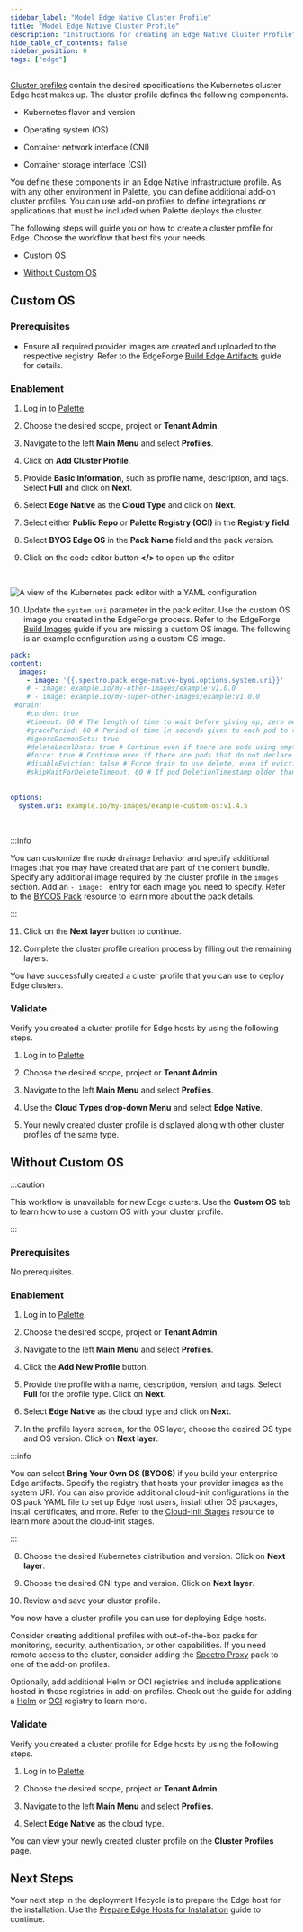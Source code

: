 ```yaml
---
sidebar_label: "Model Edge Native Cluster Profile"
title: "Model Edge Native Cluster Profile"
description: "Instructions for creating an Edge Native Cluster Profile"
hide_table_of_contents: false
sidebar_position: 0
tags: ["edge"]
---
```



[Cluster profiles](../../../profiles/cluster-profiles/cluster-profiles.md) contain the desired specifications the Kubernetes cluster  Edge host makes up. The cluster profile defines the following components.

- Kubernetes flavor and version

- Operating system (OS)

- Container network interface (CNI)

- Container storage interface (CSI)  

You define these components in an Edge Native Infrastructure profile. As with any other environment in Palette, you can define additional add-on cluster profiles. You can use add-on profiles to define integrations or applications that must be included when Palette deploys the cluster.



The following steps will guide you on how to create a cluster profile for Edge. Choose the workflow that best fits your needs. 

- [Custom OS](#custom-os)

- [Without Custom OS](#without-custom-os)


## Custom OS

### Prerequisites

- Ensure all required provider images are created and uploaded to the respective registry. Refer to the EdgeForge [Build Edge Artifacts](../edgeforge-workflow/palette-canvos.md) guide for details.


### Enablement


1. Log in to [Palette](https://console.spectrocloud.com).


2. Choose the desired scope, project or **Tenant Admin**.


3. Navigate to the left **Main Menu** and select **Profiles**.


4. Click on **Add Cluster Profile**. 


5. Provide **Basic Information**, such as profile name, description, and tags. Select **Full** and click on **Next**.


6. Select **Edge Native** as the **Cloud Type** and click on **Next**.


7. Select either **Public Repo** or **Palette Registry (OCI)** in the **Registry field**. 


8. Select **BYOS Edge OS** in the **Pack Name** field and the pack version. 


9. Click on the code editor button  **</\>** to open up the editor

  <br />

  ![A view of the Kubernetes pack editor with a YAML configuration](/clusters_site-deployment_model-profile_byoos-pack-yaml.png)


10. Update the `system.uri` parameter in the pack editor. Use the custom OS image you created in the EdgeForge process. Refer to the EdgeForge [Build Images](../edgeforge-workflow/palette-canvos.md) guide if you are missing a custom OS image. The following is an example configuration using a custom OS image.

  ```yaml
  pack:
  content:
    images: 
      - image: '{{.spectro.pack.edge-native-byoi.options.system.uri}}'
      # - image: example.io/my-other-images/example:v1.0.0 
      # - image: example.io/my-super-other-images/example:v1.0.0
   #drain:
      #cordon: true
      #timeout: 60 # The length of time to wait before giving up, zero means infinite
      #gracePeriod: 60 # Period of time in seconds given to each pod to terminate gracefully. If negative, the default value specified in the pod will be used
      #ignoreDaemonSets: true
      #deleteLocalData: true # Continue even if there are pods using emptyDir (local data that will be deleted when the node is drained)
      #force: true # Continue even if there are pods that do not declare a controller
      #disableEviction: false # Force drain to use delete, even if eviction is supported. This will bypass checking PodDisruptionBudgets, use with caution
      #skipWaitForDeleteTimeout: 60 # If pod DeletionTimestamp older than N seconds, skip waiting for the pod. Seconds must be greater than 0 to skip.
      
      
  options: 
    system.uri: example.io/my-images/example-custom-os:v1.4.5
  ```

  <br />

  :::info

   You can customize the node drainage behavior and specify additional images that you may have created that are part of the content bundle. Specify any additional image required by the cluster profile in the `images` section. Add an `- image: ` entry for each image you need to specify. Refer to the [BYOOS Pack](../../../integrations/byoos.md) resource to learn more about the pack details.

  :::


11. Click on the **Next layer** button to continue.



12. Complete the cluster profile creation process by filling out the remaining layers.


You have successfully created a cluster profile that you can use to deploy Edge clusters. 

### Validate

Verify you created a cluster profile for Edge hosts by using the following steps.

1. Log in to [Palette](https://console.spectrocloud.com).


2. Choose the desired scope, project or **Tenant Admin**.


3. Navigate to the left **Main Menu** and select **Profiles**.


4. Use the **Cloud Types** **drop-down Menu** and select **Edge Native**.


5. Your newly created cluster profile is displayed along with other cluster profiles of the same type.




## Without Custom OS

:::caution

This workflow is unavailable for new Edge clusters. Use the **Custom OS** tab to learn how to use a custom OS with your cluster profile.

:::


### Prerequisites

No prerequisites.

### Enablement

1. Log in to [Palette](https://console.spectrocloud.com).


2. Choose the desired scope, project or **Tenant Admin**.


3. Navigate to the left **Main Menu** and select **Profiles**.


4. Click the **Add New Profile** button.


5. Provide the profile with a name, description, version, and tags. Select **Full** for the profile type. Click on **Next**.


6. Select **Edge Native** as the cloud type and click on **Next**.


7. In the profile layers screen, for the OS layer, choose the desired OS type and  OS version. Click on **Next layer**.

  :::info

  You can select **Bring Your Own OS (BYOOS)** if you build your enterprise Edge artifacts. Specify the registry that hosts your provider images as the system URI. You can also provide additional cloud-init configurations in the OS pack YAML file to set up Edge host users, install other OS packages, install certificates, and more. Refer to the [Cloud-Init Stages](../edge-configuration/cloud-init.md) resource to learn more about the cloud-init stages.

  :::


8. Choose the desired Kubernetes distribution and version. Click on **Next layer**.


9. Choose the desired CNI type and version. Click on **Next layer**.


10. Review and save your cluster profile.

You now have a cluster profile you can use for deploying Edge hosts.

Consider creating additional profiles with out-of-the-box packs for monitoring, security, authentication, or other capabilities. If you need remote access to the cluster, consider adding the [Spectro Proxy](../../../integrations/frp.md) pack to one of the add-on profiles.

Optionally, add additional Helm or OCI registries and include applications hosted in those registries in add-on profiles. Check out the guide for adding a [Helm](../../../registries-and-packs/helm-charts.md) or [OCI](../../../registries-and-packs/oci-registry/oci-registry.md) registry to learn more.

### Validate

Verify you created a cluster profile for Edge hosts by using the following steps.


1. Log in to [Palette](https://console.spectrocloud.com).


2. Choose the desired scope, project or **Tenant Admin**.


3. Navigate to the left **Main Menu** and select **Profiles**.


4. Select **Edge Native** as the cloud type.


You can view your newly created cluster profile on the **Cluster Profiles** page.






## Next Steps

Your next step in the deployment lifecycle is to prepare the Edge host for the installation. Use the [Prepare Edge Hosts for Installation](../site-deployment/stage.md) guide to continue.

<br />
